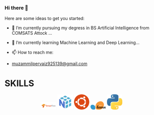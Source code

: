 ### Hi there 👋


Here are some ideas to get you started:

- 🔭 I’m currently pursuing my degress in BS Artificial Intelligence from COMSATS Attock ...
- 🌱 I’m currently learning Machine Learning and Deep Learning...

- 📫 How to reach me:
- muzammilpervaiz925139@gmail.com

<h1>SKILLS</h1>
<p align="center">
  <img src="tf.png" width="50" >
  <img src="np.png" width="50" >
  <img src="ubuntu.png" width="50" >
  <img src="1200px-Scikit_learn_logo_small.svg.png" width="50" >
  <img src="python.jpeg" width="50" >
  </p>
